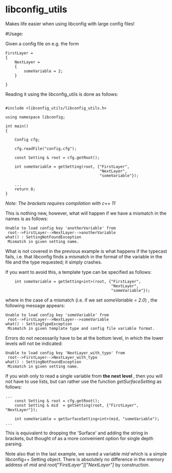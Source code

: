 libconfig_utils
===============

Makes life easier when using libconfig with large config files!

#Usage:

Given a config file on e.g. the form

```
FirstLayer =
{
    NextLayer =
    {
        someVariable = 2;
    }

}

```

Reading it using the libconfig_utils is done as follows:

```

#include <libconfig_utils/libconfig_utils.h>

using namespace libconfig;

int main()
{

    Config cfg;

    cfg.readFile("config.cfg");

    const Setting & root = cfg.getRoot();

    int someVariable = getSetting(root, {"FirstLayer",
                                         "NextLayer",
                                         "someVariable"});

    ...
    return 0;
}
```

<i>Note: The brackets requires compilation with c++ 11</i>

This is nothing new, however, what will happen if we have a mismatch in the names is as follows:

```
Unable to load config key 'anotherVariable' from
 root-->FirstLayer-->NextLayer-->anotherVariable
what() : SettingNotFoundException
 Mismatch in given setting name.
```

What is not covered in the previous example is what happens if the typecast fails, i.e. that libconfig finds a mismatch in the format of the variable in the file and the type requested; it simply crashes. 

If you want to avoid this, a template type can be specified as follows:

```
    int someVariable = getSetting<int>(root, {"FirstLayer",
                                      	      "NextLayer",
                                              "someVariable"});
```

where in the case of a mismatch (i.e. if we set <i>someVariable = 2.0</i>) , the following message appears:

```
Unable to load config key 'someVariable' from
 root-->FirstLayer-->NextLayer-->someVariable
what() : SettingTypeException
 Mismatch in given template type and config file variable format.
```

Errors do not necessarily have to be at the bottom level, in which the lower levels will not be indicated:

```
Unable to load config key 'NextLayer_with_typo' from
 root-->FirstLayer-->NextLayer_with_typo
what() : SettingNotFoundException
 Mismatch in given setting name.
```

If you wish only to read a single variable from <b> the next level </b>, then you will not have to use lists, but can rather use the function <i>getSurfaceSetting</i> as follows:

```
...
    const Setting & root = cfg.getRoot();
    const Setting & mid  = getSetting(root, {"FirstLayer", "NextLayer"});

    int someVariable = getSurfaceSetting<int>(mid, "someVariable");
...
```

This is equivalent to dropping the 'Surface' and adding the string in brackets, but thought of as a more conveinient option for single depth parsing.

Note also that in the last example, we saved a variable <i>mid</i> which is a simple libconfig++ Setting object. There is absolutely no difference in the memory address of <i>mid</i> and <i>root["FirstLayer"]["NextLayer"]</i> by construction.




